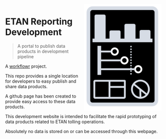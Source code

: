 <img src="./docs/logo_WBK.svg" align="right" width="250">

# ETAN Reporting Development 

> A portal to publish data products in development pipeline

A [workflowr][] project.

[workflowr]: https://github.com/jdblischak/workflowr

<!-- badges: start -->
<!-- [![Lifecycle: experimental](https://img.shields.io/badge/lifecycle-experimental-orange.svg)](https://www.tidyverse.org/lifecycle/#experimental)-->
<!-- badges: end -->

This repo provides a single location for developers to easy publish and share data products. 

A github page has been created to provide easy access to these data products.

This development website is intended to facilitate the rapid prototyping of data products related to ETAN tolling operations. 

Absolutely no data is stored on or can be accessed through this webpage.



